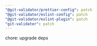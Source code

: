 ```yaml
---
"@git-validator/prettier-config": patch
"@git-validator/eslint-config": patch
"@git-validator/eslint-plugin": patch
"git-validator": patch
---
```


chore: upgrade deps
